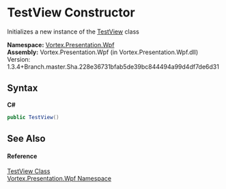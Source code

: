 # TestView Constructor 
 

Initializes a new instance of the <a href="T_Vortex_Presentation_Wpf_TestView.md">TestView</a> class

**Namespace:**&nbsp;<a href="N_Vortex_Presentation_Wpf.md">Vortex.Presentation.Wpf</a><br />**Assembly:**&nbsp;Vortex.Presentation.Wpf (in Vortex.Presentation.Wpf.dll) Version: 1.3.4+Branch.master.Sha.228e36731bfab5de39bc844494a99d4df7de6d31

## Syntax

**C#**<br />
``` C#
public TestView()
```


## See Also


#### Reference
<a href="T_Vortex_Presentation_Wpf_TestView.md">TestView Class</a><br /><a href="N_Vortex_Presentation_Wpf.md">Vortex.Presentation.Wpf Namespace</a><br />